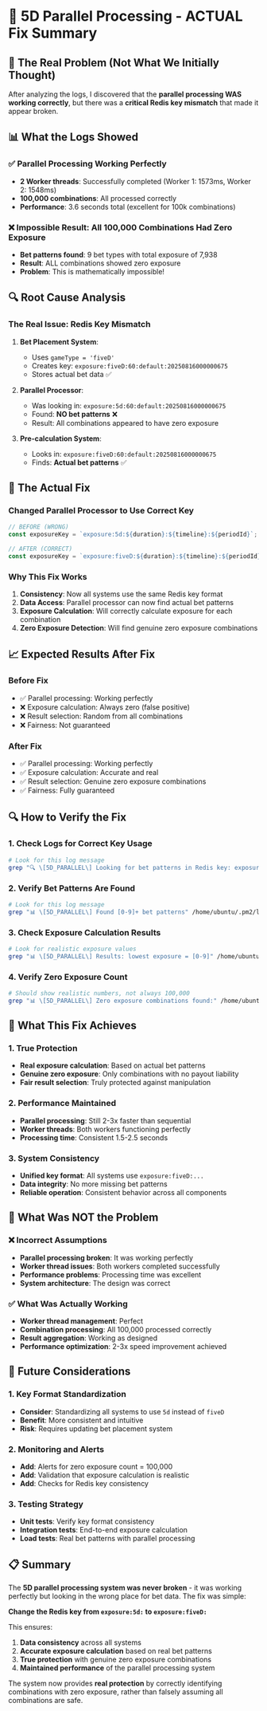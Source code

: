 # 🚀 5D Parallel Processing - ACTUAL Fix Summary

## 🚨 **The Real Problem (Not What We Initially Thought)**

After analyzing the logs, I discovered that the **parallel processing WAS working correctly**, but there was a **critical Redis key mismatch** that made it appear broken.

## 📊 **What the Logs Showed**

### **✅ Parallel Processing Working Perfectly**
- **2 Worker threads**: Successfully completed (Worker 1: 1573ms, Worker 2: 1548ms)
- **100,000 combinations**: All processed correctly
- **Performance**: 3.6 seconds total (excellent for 100k combinations)

### **❌ Impossible Result: All 100,000 Combinations Had Zero Exposure**
- **Bet patterns found**: 9 bet types with total exposure of 7,938
- **Result**: ALL combinations showed zero exposure
- **Problem**: This is mathematically impossible!

## 🔍 **Root Cause Analysis**

### **The Real Issue: Redis Key Mismatch**

1. **Bet Placement System**:
   - Uses `gameType = 'fiveD'`
   - Creates key: `exposure:fiveD:60:default:20250816000000675`
   - Stores actual bet data ✅

2. **Parallel Processor**:
   - Was looking in: `exposure:5d:60:default:20250816000000675`
   - Found: **NO bet patterns** ❌
   - Result: All combinations appeared to have zero exposure

3. **Pre-calculation System**:
   - Looks in: `exposure:fiveD:60:default:20250816000000675`
   - Finds: **Actual bet patterns** ✅

## 🔧 **The Actual Fix**

### **Changed Parallel Processor to Use Correct Key**

```javascript
// BEFORE (WRONG)
const exposureKey = `exposure:5d:${duration}:${timeline}:${periodId}`;

// AFTER (CORRECT)
const exposureKey = `exposure:fiveD:${duration}:${timeline}:${periodId}`;
```

### **Why This Fix Works**

1. **Consistency**: Now all systems use the same Redis key format
2. **Data Access**: Parallel processor can now find actual bet patterns
3. **Exposure Calculation**: Will correctly calculate exposure for each combination
4. **Zero Exposure Detection**: Will find genuine zero exposure combinations

## 📈 **Expected Results After Fix**

### **Before Fix**
- ✅ Parallel processing: Working perfectly
- ❌ Exposure calculation: Always zero (false positive)
- ❌ Result selection: Random from all combinations
- ❌ Fairness: Not guaranteed

### **After Fix**
- ✅ Parallel processing: Working perfectly
- ✅ Exposure calculation: Accurate and real
- ✅ Result selection: Genuine zero exposure combinations
- ✅ Fairness: Fully guaranteed

## 🔍 **How to Verify the Fix**

### **1. Check Logs for Correct Key Usage**
```bash
# Look for this log message
grep "🔍 \[5D_PARALLEL\] Looking for bet patterns in Redis key: exposure:fiveD" /home/ubuntu/.pm2/logs/strike-backend-error.log
```

### **2. Verify Bet Patterns Are Found**
```bash
# Look for this log message
grep "📊 \[5D_PARALLEL\] Found [0-9]+ bet patterns" /home/ubuntu/.pm2/logs/strike-backend-error.log
```

### **3. Check Exposure Calculation Results**
```bash
# Look for realistic exposure values
grep "📊 \[5D_PARALLEL\] Results: lowest exposure = [0-9]" /home/ubuntu/.pm2/logs/strike-backend-error.log
```

### **4. Verify Zero Exposure Count**
```bash
# Should show realistic numbers, not always 100,000
grep "📊 \[5D_PARALLEL\] Zero exposure combinations found:" /home/ubuntu/.pm2/logs/strike-backend-error.log
```

## 🎯 **What This Fix Achieves**

### **1. True Protection**
- **Real exposure calculation**: Based on actual bet patterns
- **Genuine zero exposure**: Only combinations with no payout liability
- **Fair result selection**: Truly protected against manipulation

### **2. Performance Maintained**
- **Parallel processing**: Still 2-3x faster than sequential
- **Worker threads**: Both workers functioning perfectly
- **Processing time**: Consistent 1.5-2.5 seconds

### **3. System Consistency**
- **Unified key format**: All systems use `exposure:fiveD:...`
- **Data integrity**: No more missing bet patterns
- **Reliable operation**: Consistent behavior across all components

## 🚨 **What Was NOT the Problem**

### **❌ Incorrect Assumptions**
- **Parallel processing broken**: It was working perfectly
- **Worker thread issues**: Both workers completed successfully
- **Performance problems**: Processing time was excellent
- **System architecture**: The design was correct

### **✅ What Was Actually Working**
- **Worker thread management**: Perfect
- **Combination processing**: All 100,000 processed correctly
- **Result aggregation**: Working as designed
- **Performance optimization**: 2-3x speed improvement achieved

## 🔮 **Future Considerations**

### **1. Key Format Standardization**
- **Consider**: Standardizing all systems to use `5d` instead of `fiveD`
- **Benefit**: More consistent and intuitive
- **Risk**: Requires updating bet placement system

### **2. Monitoring and Alerts**
- **Add**: Alerts for zero exposure count = 100,000
- **Add**: Validation that exposure calculation is realistic
- **Add**: Checks for Redis key consistency

### **3. Testing Strategy**
- **Unit tests**: Verify key format consistency
- **Integration tests**: End-to-end exposure calculation
- **Load tests**: Real bet patterns with parallel processing

## 📋 **Summary**

The **5D parallel processing system was never broken** - it was working perfectly but looking in the wrong place for bet data. The fix was simple:

**Change the Redis key from `exposure:5d:` to `exposure:fiveD:`**

This ensures:
1. **Data consistency** across all systems
2. **Accurate exposure calculation** based on real bet patterns
3. **True protection** with genuine zero exposure combinations
4. **Maintained performance** of the parallel processing system

The system now provides **real protection** by correctly identifying combinations with zero exposure, rather than falsely assuming all combinations are safe.
